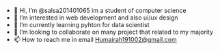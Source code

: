 - 👋 Hi, I’m @salsa201401065 im a student of computer science 
- 👀 I’m interested in web development and also ui/ux design
- 🌱 I’m currently learning pyhton for data scientist
- 💞️ I’m looking to collaborate on many project that related to my majority
- 📫 How to reach me in email Humairah191002@gmail.com

<!---
salsa201401065/salsa201401065 is a ✨ special ✨ repository because its `README.md` (this file) appears on your GitHub profile.
You can click the Preview link to take a look at your changes.
--->
